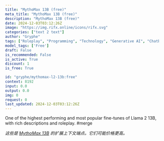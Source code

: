 ```yaml
---
title: "MythoMax 13B (free)"
meta_title: "MythoMax 13B (free)"
description: "MythoMax 13B (free)"
date: 2024-12-03T03:12:26Z
image: "https://img.rifx.online/icons/rifx.svg"
categories: ["text 2 text"]
author: "Gryphe"
tags: ["Roleplay", "Programming", "Technology", "Generative AI", "Chatbots", "Free"]
model_tags: ['Free']
draft: False
is_recommended: False
is_active: True
discount: 1
is_free: True

id: "gryphe/mythomax-l2-13b:free"
context: 8192
input: 0.0
output: 0.0
img: 0
request: 0
last_updated: 2024-12-03T03:12:26Z
---
```


One of the highest performing and most popular fine-tunes of Llama 2 13B, with rich descriptions and roleplay. #merge

_这些是 [MythoMax 13B](/gryphe/mythomax-l2-13b) 的扩展上下文端点。它们可能价格更高。_

